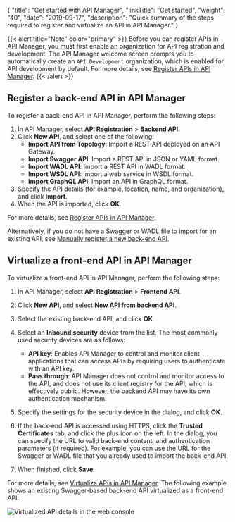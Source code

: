 {
    "title": "Get started with API Manager",
    "linkTitle": "Get started",
    "weight": "40",
    "date": "2019-09-17",
    "description": "Quick summary of the steps required to register and virtualize an API in API Manager."
}

{{< alert title="Note" color="primary" >}}
Before you can register APIs in API Manager, you must first enable an organization for API registration and development. The API Manager welcome screen prompts you to automatically create an `API Development` organization, which is enabled for API development by default. For more details, see [Register APIs in API Manager](/docs/apim_administration/apimgr_admin/api_mgmt_register_web/).
{{< /alert >}}

## Register a back-end API in API Manager

To register a back-end API in API Manager, perform the following steps:

1. In API Manager, select **API Registration** > **Backend API**.
2. Click **New API**, and select one of the following:
    * **Import API from Topology**: Import a REST API deployed on an API Gateway.
    * **Import Swagger API**: Import a REST API in JSON or YAML format.
    * **Import WADL API**: Import a REST API in WADL format.
    * **Import WSDL API**: Import a web service in WSDL format.
    * **Import GraphQL API**: Import an API in GraphQL format.
3. Specify the API details (for example, location, name, and organization), and click **Import**.
4. When the API is imported, click **OK**.

For more details, see [Register APIs in API Manager](/docs/apim_administration/apimgr_admin/api_mgmt_register_web/).

Alternatively, if you do not have a Swagger or WADL file to import for an existing API, see [Manually register a new back-end API](/docs/apim_administration/apimgr_admin/api_mgmt_register_web#manually-register-a-new-back-end-api).

## Virtualize a front-end API in API Manager

To virtualize a front-end API in API Manager, perform the following steps:

1. In API Manager, select **API Registration** > **Frontend API**.
2. Click **New API**, and select **New API from backend API**.
3. Select the existing back-end API, and click **OK**.
4. Select an **Inbound security**  device from the list. The most commonly used security devices are as follows:

    * **API key**: Enables API Manager to control and monitor client applications that can access APIs by requiring users to authenticate with an API key.
    * **Pass through**: API Manager does not control and monitor access to the API, and does not use its client registry for the API, which is effectively public. However, the backend API may have its own authentication mechanism.

5. Specify the settings for the security device in the dialog, and click **OK**.
6. If the back-end API is accessed using HTTPS, click the **Trusted Certificates** tab, and click the plus icon on the left. In the dialog, you can specify the URL to valid back-end content, and authentication parameters (if required). For example, you can use the URL for the Swagger or WADL file that you already used to import the back-end API.
7. When finished, click **Save**.

For more details, see [Virtualize APIs in API Manager](/docs/apim_administration/apimgr_admin/api_mgmt_virtualize_web/). The following example shows an existing Swagger-based back-end API virtualized as a front-end API:

![Virtualized API details in the web console](/Images/docbook/images/api_mgmt/api_mgmt_frontend_api_edit.png)
